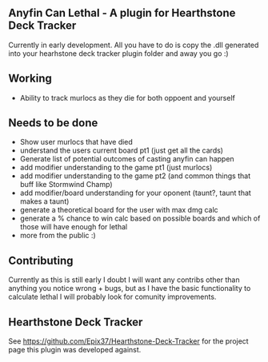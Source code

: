 ## Anyfin Can Lethal - A plugin for Hearthstone Deck Tracker

Currently in early development. All you have to do is copy the .dll generated into your hearhstone deck tracker plugin folder and away you go :)

## Working

* Ability to track murlocs as they die for both oppoent and yourself

## Needs to be done

* Show user murlocs that have died
* understand the users current board pt1 (just get all the cards)
* Generate list of potential outcomes of casting anyfin can happen
* add modifier understanding to the game pt1 (just murlocs)
* add modifier understanding to the game pt2 (and common things that buff like Stormwind Champ)
* add modifier/board understanding for your oponent (taunt?, taunt that makes a taunt)
* generate a theoretical board for the user with max dmg calc
* generate a % chance to win calc based on possible boards and which of those will have enough  for lethal
* more from the public :)

## Contributing

Currently as this is still early I doubt I will want any contribs other than anything you notice wrong + bugs, but as I have the basic functionality to calculate lethal I will probably look for comunity improvements.

## Hearthstone Deck Tracker
See https://github.com/Epix37/Hearthstone-Deck-Tracker for the project page this plugin was developed against.